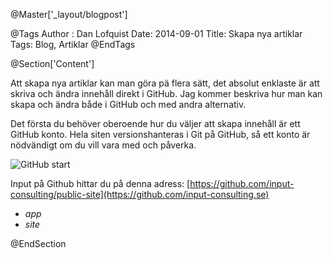 @Master['_layout/blogpost']

@Tags
Author : Dan Lofquist
Date: 2014-09-01
Title: Skapa nya artiklar
Tags: Blog, Artiklar
@EndTags

@Section['Content']

Att skapa nya artiklar kan man göra pä flera sätt, det absolut enklaste är att skriva och ändra innehåll direkt i GitHub. Jag kommer beskriva hur man kan skapa och ändra både i GitHub och med andra alternativ.

Det första du behöver oberoende hur du väljer att skapa innehåll är ett GitHub konto. Hela siten versionshanteras i Git på GitHub, så ett konto är nödvändigt om du vill vara med och påverka. 

<img src="/static/img/blog/dan-lofquist/github_1.png" alt="GitHub start" />

Input på Github hittar du på denna adress: [https://github.com/input-consulting/public-site](https://github.com/input-consulting.se)

- *app*
- *site*




@EndSection